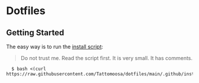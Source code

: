 # Dotfiles

## Getting Started

The easy way is to run the [install script](./install.sh):

> Do not trust me. Read the script first. It is very small. It has comments.

```
  $ bash <(curl https://raw.githubusercontent.com/Tattomoosa/dotfiles/main/.github/install.sh)
```

